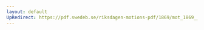 ```yaml
---
layout: default
UpRedirect: https://pdf.swedeb.se/riksdagen-motions-pdf/1869/mot_1869__ak__00118.pdf
---
```

